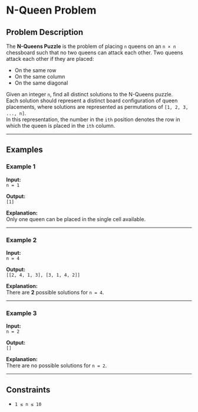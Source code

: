 # N-Queen Problem

## Problem Description
The **N-Queens Puzzle** is the problem of placing `n` queens on an `n × n` chessboard such that no two queens can attack each other. Two queens attack each other if they are placed:
- On the same row
- On the same column
- On the same diagonal

Given an integer `n`, find all distinct solutions to the N-Queens puzzle.  
Each solution should represent a distinct board configuration of queen placements, where solutions are represented as permutations of `[1, 2, 3, ..., n]`.  
In this representation, the number in the `ith` position denotes the row in which the queen is placed in the `ith` column.

---

## Examples

### Example 1
**Input:**  
`n = 1`  

**Output:**  
`[1]`  

**Explanation:**  
Only one queen can be placed in the single cell available.

---

### Example 2
**Input:**  
`n = 4`  

**Output:**  
`[[2, 4, 1, 3], [3, 1, 4, 2]]`  

**Explanation:**  
There are **2** possible solutions for `n = 4`.

---

### Example 3
**Input:**  
`n = 2`  

**Output:**  
`[]`  

**Explanation:**  
There are no possible solutions for `n = 2`.

---

## Constraints
- `1 ≤ n ≤ 10`
